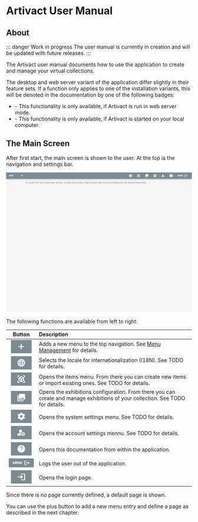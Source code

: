 # Artivact User Manual

## About

::: danger Work in progress
The user manual is currently in creation and will be updated with future releases.
:::

The Artivact user manual documents how to use the application to create and manage your virtual collections.

The desktop and web server variant of the application differ slightly in their feature sets.
If a function only applies to one of the installation variants, this will be denoted in the documentation by one of the
following badges:

- <Badge type="warning" text="server"/> - This functionality is only available, if Artivact is run in web server mode.
- <Badge type="warning" text="desktop"/> - This functionality is only available, if Artivact is started on your local computer.

## The Main Screen

After first start, the main screen is shown to the user.
At the top is the navigation and settings bar.

![artivact-main-layout](./assets/about/artivact-main-layout.png)

The following functions are available from left to right:

|                                 Button                                 | Description                                                                                                                     |
|:----------------------------------------------------------------------:|:--------------------------------------------------------------------------------------------------------------------------------|
|         ![add-menu-button](./assets/about/add-menu-button.png)         | Adds a new menu to the top navigation. See [Menu Management](/user-manual/content-management/menus) for details.                |
| ![locale-selection-button](./assets/about/locale-selection-button.png) | Selects the locale for internationalization (I18N). See TODO for details.                                                       |
|    ![item-setting-button](./assets/about/item-settings-button.png)     | Opens the items menu. From there you can create new items or import existing ones. See TODO for details.                        |
|      ![exhibitions-button](./assets/about/exhibitions-button.png)      | Opens the exhibitions configuration. From there you can create and manage exhibitions of your collection. See TODO for details. |
|  ![system-settings-button](./assets/about/system-settings-button.png)  | Opens the system settings menu. See TODO for details.                                                                           |
| ![account-settings-button](./assets/about/account-settings-button.png) | <Badge type="warning" text="server"/> Opens the account settings mennu. See TODO for details.                                   |
|    ![documentation-button](./assets/about/documentation-button.png)    | Opens this documentation from within the application.                                                                           |
|           ![logout-button](./assets/about/logout-button.png)           | <Badge type="warning" text="server"/> Logs the user out of the application.                                                     |
|            ![login-button](./assets/about/login-button.png)            | <Badge type="warning" text="server"/> Opens the login page.                                                                     |

Since there is no page currently defined, a default page is shown.

You can use the plus button to add a new menu entry and define a page as described in the next chapter.
